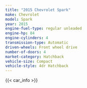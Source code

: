 ```yaml
---
title: "2015 Chevrolet Spark"
make: Chevrolet
model: Spark
year: 2015
engine-fuel-type: regular unleaded
engine-hp: 84
engine-cylinders: 4
transmission-type: Automatic
driven-wheels: Front wheel drive
number-of-doors: 4
market-category: Hatchback
vehicle-size: Compact
vehicle-style: 4dr Hatchback
---
```


{{< car_info >}}
